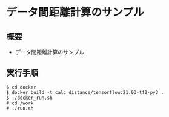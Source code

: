 # データ間距離計算のサンプル

## 概要

* データ間距離計算のサンプル  

## 実行手順

	$ cd docker  
	$ docker build -t calc_distance/tensorflow:21.03-tf2-py3 .
	$ ./docker_run.sh
	# cd /work
	# ./run.sh


